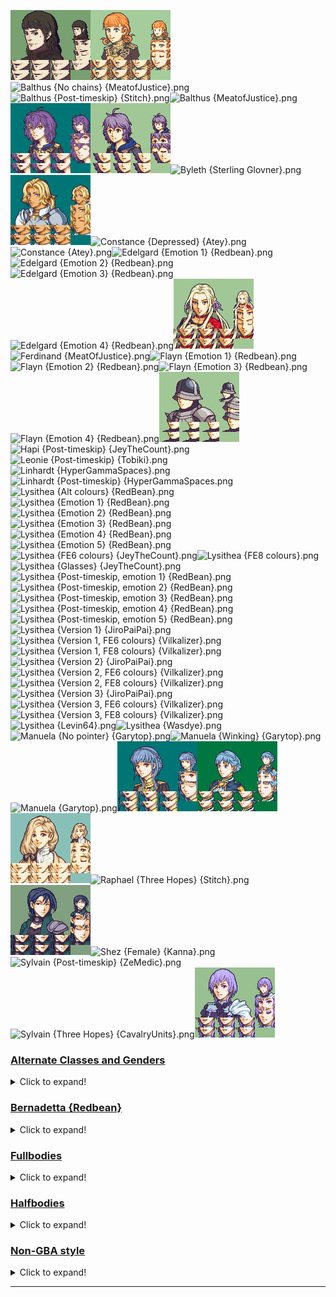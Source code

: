 ![Aelfric {A3J}.png](https://raw.githubusercontent.com/Klokinator/FE-Repo/main/Portrait%20Repository/FE16%20Mugs%20(Three%20Houses%20%2B%20Three%20Hopes)/Aelfric%20%7BA3J%7D.png "Aelfric {A3J}.png")![Annette {Yasako}.png](https://raw.githubusercontent.com/Klokinator/FE-Repo/main/Portrait%20Repository/FE16%20Mugs%20(Three%20Houses%20%2B%20Three%20Hopes)/Annette%20%7BYasako%7D.png "Annette {Yasako}.png")![Balthus {No chains} {MeatofJustice}.png](https://raw.githubusercontent.com/Klokinator/FE-Repo/main/Portrait%20Repository/FE16%20Mugs%20(Three%20Houses%20%2B%20Three%20Hopes)/Balthus%20(No%20chains)%20%7BMeatofJustice%7D.png "Balthus {No chains} {MeatofJustice}.png")![Balthus {Post-timeskip}  {Stitch}.png](https://raw.githubusercontent.com/Klokinator/FE-Repo/main/Portrait%20Repository/FE16%20Mugs%20(Three%20Houses%20%2B%20Three%20Hopes)/Balthus%20(Post-timeskip)%20%20%7BStitch%7D.png "Balthus {Post-timeskip}  {Stitch}.png")![Balthus {MeatofJustice}.png](https://raw.githubusercontent.com/Klokinator/FE-Repo/main/Portrait%20Repository/FE16%20Mugs%20(Three%20Houses%20%2B%20Three%20Hopes)/Balthus%20%7BMeatofJustice%7D.png "Balthus {MeatofJustice}.png")![Bernadetta {Garytop}.png](https://raw.githubusercontent.com/Klokinator/FE-Repo/main/Portrait%20Repository/FE16%20Mugs%20(Three%20Houses%20%2B%20Three%20Hopes)/Bernadetta%20%7BGarytop%7D.png "Bernadetta {Garytop}.png")![Bernadetta {Zorua, CardCafe}.png](https://raw.githubusercontent.com/Klokinator/FE-Repo/main/Portrait%20Repository/FE16%20Mugs%20(Three%20Houses%20%2B%20Three%20Hopes)/Bernadetta%20%7BZorua,%20CardCafe%7D.png "Bernadetta {Zorua, CardCafe}.png")![Byleth {Sterling Glovner}.png](https://raw.githubusercontent.com/Klokinator/FE-Repo/main/Portrait%20Repository/FE16%20Mugs%20(Three%20Houses%20%2B%20Three%20Hopes)/Byleth%20%7BSterling%20Glovner%7D.png "Byleth {Sterling Glovner}.png")![Catherine {Garytop}.png](https://raw.githubusercontent.com/Klokinator/FE-Repo/main/Portrait%20Repository/FE16%20Mugs%20(Three%20Houses%20%2B%20Three%20Hopes)/Catherine%20%7BGarytop%7D.png "Catherine {Garytop}.png")![Constance {Depressed} {Atey}.png](https://raw.githubusercontent.com/Klokinator/FE-Repo/main/Portrait%20Repository/FE16%20Mugs%20(Three%20Houses%20%2B%20Three%20Hopes)/Constance%20(Depressed)%20%7BAtey%7D.png "Constance {Depressed} {Atey}.png")![Constance {Atey}.png](https://raw.githubusercontent.com/Klokinator/FE-Repo/main/Portrait%20Repository/FE16%20Mugs%20(Three%20Houses%20%2B%20Three%20Hopes)/Constance%20%7BAtey%7D.png "Constance {Atey}.png")![Edelgard {Emotion 1} {Redbean}.png](https://raw.githubusercontent.com/Klokinator/FE-Repo/main/Portrait%20Repository/FE16%20Mugs%20(Three%20Houses%20%2B%20Three%20Hopes)/Edelgard%20(Emotion%201)%20%7BRedbean%7D.png "Edelgard {Emotion 1} {Redbean}.png")![Edelgard {Emotion 2} {Redbean}.png](https://raw.githubusercontent.com/Klokinator/FE-Repo/main/Portrait%20Repository/FE16%20Mugs%20(Three%20Houses%20%2B%20Three%20Hopes)/Edelgard%20(Emotion%202)%20%7BRedbean%7D.png "Edelgard {Emotion 2} {Redbean}.png")![Edelgard {Emotion 3} {Redbean}.png](https://raw.githubusercontent.com/Klokinator/FE-Repo/main/Portrait%20Repository/FE16%20Mugs%20(Three%20Houses%20%2B%20Three%20Hopes)/Edelgard%20(Emotion%203)%20%7BRedbean%7D.png "Edelgard {Emotion 3} {Redbean}.png")![Edelgard {Emotion 4} {Redbean}.png](https://raw.githubusercontent.com/Klokinator/FE-Repo/main/Portrait%20Repository/FE16%20Mugs%20(Three%20Houses%20%2B%20Three%20Hopes)/Edelgard%20(Emotion%204)%20%7BRedbean%7D.png "Edelgard {Emotion 4} {Redbean}.png")![Edelgard {BuskHusker}.png](https://raw.githubusercontent.com/Klokinator/FE-Repo/main/Portrait%20Repository/FE16%20Mugs%20(Three%20Houses%20%2B%20Three%20Hopes)/Edelgard%20%7BBuskHusker%7D.png "Edelgard {BuskHusker}.png")![Ferdinand {MeatOfJustice}.png](https://raw.githubusercontent.com/Klokinator/FE-Repo/main/Portrait%20Repository/FE16%20Mugs%20(Three%20Houses%20%2B%20Three%20Hopes)/Ferdinand%20%7BMeatOfJustice%7D.png "Ferdinand {MeatOfJustice}.png")![Flayn {Emotion 1} {Redbean}.png](https://raw.githubusercontent.com/Klokinator/FE-Repo/main/Portrait%20Repository/FE16%20Mugs%20(Three%20Houses%20%2B%20Three%20Hopes)/Flayn%20(Emotion%201)%20%7BRedbean%7D.png "Flayn {Emotion 1} {Redbean}.png")![Flayn {Emotion 2} {Redbean}.png](https://raw.githubusercontent.com/Klokinator/FE-Repo/main/Portrait%20Repository/FE16%20Mugs%20(Three%20Houses%20%2B%20Three%20Hopes)/Flayn%20(Emotion%202)%20%7BRedbean%7D.png "Flayn {Emotion 2} {Redbean}.png")![Flayn {Emotion 3} {Redbean}.png](https://raw.githubusercontent.com/Klokinator/FE-Repo/main/Portrait%20Repository/FE16%20Mugs%20(Three%20Houses%20%2B%20Three%20Hopes)/Flayn%20(Emotion%203)%20%7BRedbean%7D.png "Flayn {Emotion 3} {Redbean}.png")![Flayn {Emotion 4} {Redbean}.png](https://raw.githubusercontent.com/Klokinator/FE-Repo/main/Portrait%20Repository/FE16%20Mugs%20(Three%20Houses%20%2B%20Three%20Hopes)/Flayn%20(Emotion%204)%20%7BRedbean%7D.png "Flayn {Emotion 4} {Redbean}.png")![Gatekeeper {Exca}.png](https://raw.githubusercontent.com/Klokinator/FE-Repo/main/Portrait%20Repository/FE16%20Mugs%20(Three%20Houses%20%2B%20Three%20Hopes)/Gatekeeper%20%7BExca%7D.png "Gatekeeper {Exca}.png")![Hapi {Post-timeskip} {JeyTheCount}.png](https://raw.githubusercontent.com/Klokinator/FE-Repo/main/Portrait%20Repository/FE16%20Mugs%20(Three%20Houses%20%2B%20Three%20Hopes)/Hapi%20(Post-timeskip)%20%7BJeyTheCount%7D.png "Hapi {Post-timeskip} {JeyTheCount}.png")![Leonie {Post-timeskip} {Tobiki}.png](https://raw.githubusercontent.com/Klokinator/FE-Repo/main/Portrait%20Repository/FE16%20Mugs%20(Three%20Houses%20%2B%20Three%20Hopes)/Leonie%20(Post-timeskip)%20%7BTobiki%7D.png "Leonie {Post-timeskip} {Tobiki}.png")![Linhardt  {HyperGammaSpaces}.png](https://raw.githubusercontent.com/Klokinator/FE-Repo/main/Portrait%20Repository/FE16%20Mugs%20(Three%20Houses%20%2B%20Three%20Hopes)/Linhardt%20%20%7BHyperGammaSpaces%7D.png "Linhardt  {HyperGammaSpaces}.png")![Linhardt {Post-timeskip}  {HyperGammaSpaces.png](https://raw.githubusercontent.com/Klokinator/FE-Repo/main/Portrait%20Repository/FE16%20Mugs%20(Three%20Houses%20%2B%20Three%20Hopes)/Linhardt%20(Post-timeskip)%20%20%7BHyperGammaSpaces.png "Linhardt {Post-timeskip}  {HyperGammaSpaces.png")![Lysithea {Alt colours} {RedBean}.png](https://raw.githubusercontent.com/Klokinator/FE-Repo/main/Portrait%20Repository/FE16%20Mugs%20(Three%20Houses%20%2B%20Three%20Hopes)/Lysithea%20(Alt%20colours)%20%7BRedBean%7D.png "Lysithea {Alt colours} {RedBean}.png")![Lysithea {Emotion 1} {RedBean}.png](https://raw.githubusercontent.com/Klokinator/FE-Repo/main/Portrait%20Repository/FE16%20Mugs%20(Three%20Houses%20%2B%20Three%20Hopes)/Lysithea%20(Emotion%201)%20%7BRedBean%7D.png "Lysithea {Emotion 1} {RedBean}.png")![Lysithea {Emotion 2} {RedBean}.png](https://raw.githubusercontent.com/Klokinator/FE-Repo/main/Portrait%20Repository/FE16%20Mugs%20(Three%20Houses%20%2B%20Three%20Hopes)/Lysithea%20(Emotion%202)%20%7BRedBean%7D.png "Lysithea {Emotion 2} {RedBean}.png")![Lysithea {Emotion 3} {RedBean}.png](https://raw.githubusercontent.com/Klokinator/FE-Repo/main/Portrait%20Repository/FE16%20Mugs%20(Three%20Houses%20%2B%20Three%20Hopes)/Lysithea%20(Emotion%203)%20%7BRedBean%7D.png "Lysithea {Emotion 3} {RedBean}.png")![Lysithea {Emotion 4} {RedBean}.png](https://raw.githubusercontent.com/Klokinator/FE-Repo/main/Portrait%20Repository/FE16%20Mugs%20(Three%20Houses%20%2B%20Three%20Hopes)/Lysithea%20(Emotion%204)%20%7BRedBean%7D.png "Lysithea {Emotion 4} {RedBean}.png")![Lysithea {Emotion 5} {RedBean}.png](https://raw.githubusercontent.com/Klokinator/FE-Repo/main/Portrait%20Repository/FE16%20Mugs%20(Three%20Houses%20%2B%20Three%20Hopes)/Lysithea%20(Emotion%205)%20%7BRedBean%7D.png "Lysithea {Emotion 5} {RedBean}.png")![Lysithea {FE6 colours} {JeyTheCount}.png](https://raw.githubusercontent.com/Klokinator/FE-Repo/main/Portrait%20Repository/FE16%20Mugs%20(Three%20Houses%20%2B%20Three%20Hopes)/Lysithea%20(FE6%20colours)%20%7BJeyTheCount%7D.png "Lysithea {FE6 colours} {JeyTheCount}.png")![Lysithea {FE8 colours}.png](https://raw.githubusercontent.com/Klokinator/FE-Repo/main/Portrait%20Repository/FE16%20Mugs%20(Three%20Houses%20%2B%20Three%20Hopes)/Lysithea%20(FE8%20colours).png "Lysithea {FE8 colours}.png")![Lysithea {Glasses} {JeyTheCount}.png](https://raw.githubusercontent.com/Klokinator/FE-Repo/main/Portrait%20Repository/FE16%20Mugs%20(Three%20Houses%20%2B%20Three%20Hopes)/Lysithea%20(Glasses)%20%7BJeyTheCount%7D.png "Lysithea {Glasses} {JeyTheCount}.png")![Lysithea {Post-timeskip, emotion 1} {RedBean}.png](https://raw.githubusercontent.com/Klokinator/FE-Repo/main/Portrait%20Repository/FE16%20Mugs%20(Three%20Houses%20%2B%20Three%20Hopes)/Lysithea%20(Post-timeskip,%20emotion%201)%20%7BRedBean%7D.png "Lysithea {Post-timeskip, emotion 1} {RedBean}.png")![Lysithea {Post-timeskip, emotion 2} {RedBean}.png](https://raw.githubusercontent.com/Klokinator/FE-Repo/main/Portrait%20Repository/FE16%20Mugs%20(Three%20Houses%20%2B%20Three%20Hopes)/Lysithea%20(Post-timeskip,%20emotion%202)%20%7BRedBean%7D.png "Lysithea {Post-timeskip, emotion 2} {RedBean}.png")![Lysithea {Post-timeskip, emotion 3} {RedBean}.png](https://raw.githubusercontent.com/Klokinator/FE-Repo/main/Portrait%20Repository/FE16%20Mugs%20(Three%20Houses%20%2B%20Three%20Hopes)/Lysithea%20(Post-timeskip,%20emotion%203)%20%7BRedBean%7D.png "Lysithea {Post-timeskip, emotion 3} {RedBean}.png")![Lysithea {Post-timeskip, emotion 4} {RedBean}.png](https://raw.githubusercontent.com/Klokinator/FE-Repo/main/Portrait%20Repository/FE16%20Mugs%20(Three%20Houses%20%2B%20Three%20Hopes)/Lysithea%20(Post-timeskip,%20emotion%204)%20%7BRedBean%7D.png "Lysithea {Post-timeskip, emotion 4} {RedBean}.png")![Lysithea {Post-timeskip, emotion 5} {RedBean}.png](https://raw.githubusercontent.com/Klokinator/FE-Repo/main/Portrait%20Repository/FE16%20Mugs%20(Three%20Houses%20%2B%20Three%20Hopes)/Lysithea%20(Post-timeskip,%20emotion%205)%20%7BRedBean%7D.png "Lysithea {Post-timeskip, emotion 5} {RedBean}.png")![Lysithea {Version 1} {JiroPaiPai}.png](https://raw.githubusercontent.com/Klokinator/FE-Repo/main/Portrait%20Repository/FE16%20Mugs%20(Three%20Houses%20%2B%20Three%20Hopes)/Lysithea%20(Version%201)%20%7BJiroPaiPai%7D.png "Lysithea {Version 1} {JiroPaiPai}.png")![Lysithea {Version 1, FE6 colours} {Vilkalizer}.png](https://raw.githubusercontent.com/Klokinator/FE-Repo/main/Portrait%20Repository/FE16%20Mugs%20(Three%20Houses%20%2B%20Three%20Hopes)/Lysithea%20(Version%201,%20FE6%20colours)%20%7BVilkalizer%7D.png "Lysithea {Version 1, FE6 colours} {Vilkalizer}.png")![Lysithea {Version 1, FE8 colours} {Vilkalizer}.png](https://raw.githubusercontent.com/Klokinator/FE-Repo/main/Portrait%20Repository/FE16%20Mugs%20(Three%20Houses%20%2B%20Three%20Hopes)/Lysithea%20(Version%201,%20FE8%20colours)%20%7BVilkalizer%7D.png "Lysithea {Version 1, FE8 colours} {Vilkalizer}.png")![Lysithea {Version 2} {JiroPaiPai}.png](https://raw.githubusercontent.com/Klokinator/FE-Repo/main/Portrait%20Repository/FE16%20Mugs%20(Three%20Houses%20%2B%20Three%20Hopes)/Lysithea%20(Version%202)%20%7BJiroPaiPai%7D.png "Lysithea {Version 2} {JiroPaiPai}.png")![Lysithea {Version 2, FE6 colours} {Vilkalizer}.png](https://raw.githubusercontent.com/Klokinator/FE-Repo/main/Portrait%20Repository/FE16%20Mugs%20(Three%20Houses%20%2B%20Three%20Hopes)/Lysithea%20(Version%202,%20FE6%20colours)%20%7BVilkalizer%7D.png "Lysithea {Version 2, FE6 colours} {Vilkalizer}.png")![Lysithea {Version 2, FE8 colours} {Vilkalizer}.png](https://raw.githubusercontent.com/Klokinator/FE-Repo/main/Portrait%20Repository/FE16%20Mugs%20(Three%20Houses%20%2B%20Three%20Hopes)/Lysithea%20(Version%202,%20FE8%20colours)%20%7BVilkalizer%7D.png "Lysithea {Version 2, FE8 colours} {Vilkalizer}.png")![Lysithea {Version 3} {JiroPaiPai}.png](https://raw.githubusercontent.com/Klokinator/FE-Repo/main/Portrait%20Repository/FE16%20Mugs%20(Three%20Houses%20%2B%20Three%20Hopes)/Lysithea%20(Version%203)%20%7BJiroPaiPai%7D.png "Lysithea {Version 3} {JiroPaiPai}.png")![Lysithea {Version 3, FE6 colours} {Vilkalizer}.png](https://raw.githubusercontent.com/Klokinator/FE-Repo/main/Portrait%20Repository/FE16%20Mugs%20(Three%20Houses%20%2B%20Three%20Hopes)/Lysithea%20(Version%203,%20FE6%20colours)%20%7BVilkalizer%7D.png "Lysithea {Version 3, FE6 colours} {Vilkalizer}.png")![Lysithea {Version 3, FE8 colours} {Vilkalizer}.png](https://raw.githubusercontent.com/Klokinator/FE-Repo/main/Portrait%20Repository/FE16%20Mugs%20(Three%20Houses%20%2B%20Three%20Hopes)/Lysithea%20(Version%203,%20FE8%20colours)%20%7BVilkalizer%7D.png "Lysithea {Version 3, FE8 colours} {Vilkalizer}.png")![Lysithea {Levin64}.png](https://raw.githubusercontent.com/Klokinator/FE-Repo/main/Portrait%20Repository/FE16%20Mugs%20(Three%20Houses%20%2B%20Three%20Hopes)/Lysithea%20%7BLevin64%7D.png "Lysithea {Levin64}.png")![Lysithea {Wasdye}.png](https://raw.githubusercontent.com/Klokinator/FE-Repo/main/Portrait%20Repository/FE16%20Mugs%20(Three%20Houses%20%2B%20Three%20Hopes)/Lysithea%20%7BWasdye%7D.png "Lysithea {Wasdye}.png")![Manuela {No pointer} {Garytop}.png](https://raw.githubusercontent.com/Klokinator/FE-Repo/main/Portrait%20Repository/FE16%20Mugs%20(Three%20Houses%20%2B%20Three%20Hopes)/Manuela%20(No%20pointer)%20%7BGarytop%7D.png "Manuela {No pointer} {Garytop}.png")![Manuela {Winking} {Garytop}.png](https://raw.githubusercontent.com/Klokinator/FE-Repo/main/Portrait%20Repository/FE16%20Mugs%20(Three%20Houses%20%2B%20Three%20Hopes)/Manuela%20(Winking)%20%7BGarytop%7D.png "Manuela {Winking} {Garytop}.png")![Manuela {Garytop}.png](https://raw.githubusercontent.com/Klokinator/FE-Repo/main/Portrait%20Repository/FE16%20Mugs%20(Three%20Houses%20%2B%20Three%20Hopes)/Manuela%20%7BGarytop%7D.png "Manuela {Garytop}.png")![Marianne {Garytop}.png](https://raw.githubusercontent.com/Klokinator/FE-Repo/main/Portrait%20Repository/FE16%20Mugs%20(Three%20Houses%20%2B%20Three%20Hopes)/Marianne%20%7BGarytop%7D.png "Marianne {Garytop}.png")![Marianne {Tobiki}.png](https://raw.githubusercontent.com/Klokinator/FE-Repo/main/Portrait%20Repository/FE16%20Mugs%20(Three%20Houses%20%2B%20Three%20Hopes)/Marianne%20%7BTobiki%7D.png "Marianne {Tobiki}.png")![Mercedes {Blade}.png](https://raw.githubusercontent.com/Klokinator/FE-Repo/main/Portrait%20Repository/FE16%20Mugs%20(Three%20Houses%20%2B%20Three%20Hopes)/Mercedes%20%7BBlade%7D.png "Mercedes {Blade}.png")![Raphael {Three Hopes} {Stitch}.png](https://raw.githubusercontent.com/Klokinator/FE-Repo/main/Portrait%20Repository/FE16%20Mugs%20(Three%20Houses%20%2B%20Three%20Hopes)/Raphael%20(Three%20Hopes)%20%7BStitch%7D.png "Raphael {Three Hopes} {Stitch}.png")![Shamir {Wasdye}.png](https://raw.githubusercontent.com/Klokinator/FE-Repo/main/Portrait%20Repository/FE16%20Mugs%20(Three%20Houses%20%2B%20Three%20Hopes)/Shamir%20%7BWasdye%7D.png "Shamir {Wasdye}.png")![Shez {Female} {Kanna}.png](https://raw.githubusercontent.com/Klokinator/FE-Repo/main/Portrait%20Repository/FE16%20Mugs%20(Three%20Houses%20%2B%20Three%20Hopes)/Shez%20(Female)%20%7BKanna%7D.png "Shez {Female} {Kanna}.png")![Sylvain {Post-timeskip} {ZeMedic}.png](https://raw.githubusercontent.com/Klokinator/FE-Repo/main/Portrait%20Repository/FE16%20Mugs%20(Three%20Houses%20%2B%20Three%20Hopes)/Sylvain%20(Post-timeskip)%20%7BZeMedic%7D.png "Sylvain {Post-timeskip} {ZeMedic}.png")![Sylvain {Three Hopes} {CavalryUnits}.png](https://raw.githubusercontent.com/Klokinator/FE-Repo/main/Portrait%20Repository/FE16%20Mugs%20(Three%20Houses%20%2B%20Three%20Hopes)/Sylvain%20(Three%20Hopes)%20%7BCavalryUnits%7D.png "Sylvain {Three Hopes} {CavalryUnits}.png")![Yuri {HyperGammaSpace}.png](https://raw.githubusercontent.com/Klokinator/FE-Repo/main/Portrait%20Repository/FE16%20Mugs%20(Three%20Houses%20%2B%20Three%20Hopes)/Yuri%20%7BHyperGammaSpace%7D.png "Yuri {HyperGammaSpace}.png")

### [Alternate Classes and Genders](Alternate%20Classes%20and%20Genders)

<details><summary>Click to expand!</summary>

![Lysithea {Hel outfit}  {CanDy}.png](https://raw.githubusercontent.com/Klokinator/FE-Repo/main/Portrait%20Repository/FE16%20Mugs%20(Three%20Houses%20%2B%20Three%20Hopes)/Alternate%20Classes%20and%20Genders/Lysithea%20(Hel%20outfit)%20%20%7BCanDy%7D.png "Lysithea {Hel outfit}  {CanDy}.png")![Lysithea {Male} {JeyTheCount}.png](https://raw.githubusercontent.com/Klokinator/FE-Repo/main/Portrait%20Repository/FE16%20Mugs%20(Three%20Houses%20%2B%20Three%20Hopes)/Alternate%20Classes%20and%20Genders/Lysithea%20(Male)%20%7BJeyTheCount%7D.png "Lysithea {Male} {JeyTheCount}.png")



----



</details>

### [Bernadetta {Redbean}](Bernadetta%20%7BRedbean%7D)

<details><summary>Click to expand!</summary>

![Base Annoyed.png](https://raw.githubusercontent.com/Klokinator/FE-Repo/main/Portrait%20Repository/FE16%20Mugs%20(Three%20Houses%20%2B%20Three%20Hopes)/Bernadetta%20%7BRedbean%7D/Base%20Annoyed.png "Base Annoyed.png")![Base Blush.png](https://raw.githubusercontent.com/Klokinator/FE-Repo/main/Portrait%20Repository/FE16%20Mugs%20(Three%20Houses%20%2B%20Three%20Hopes)/Bernadetta%20%7BRedbean%7D/Base%20Blush.png "Base Blush.png")![Base Sad.png](https://raw.githubusercontent.com/Klokinator/FE-Repo/main/Portrait%20Repository/FE16%20Mugs%20(Three%20Houses%20%2B%20Three%20Hopes)/Bernadetta%20%7BRedbean%7D/Base%20Sad.png "Base Sad.png")![Base Smile.png](https://raw.githubusercontent.com/Klokinator/FE-Repo/main/Portrait%20Repository/FE16%20Mugs%20(Three%20Houses%20%2B%20Three%20Hopes)/Bernadetta%20%7BRedbean%7D/Base%20Smile.png "Base Smile.png")![Base Surprise.png](https://raw.githubusercontent.com/Klokinator/FE-Repo/main/Portrait%20Repository/FE16%20Mugs%20(Three%20Houses%20%2B%20Three%20Hopes)/Bernadetta%20%7BRedbean%7D/Base%20Surprise.png "Base Surprise.png")![Timeskip Annoyed.png](https://raw.githubusercontent.com/Klokinator/FE-Repo/main/Portrait%20Repository/FE16%20Mugs%20(Three%20Houses%20%2B%20Three%20Hopes)/Bernadetta%20%7BRedbean%7D/Timeskip%20Annoyed.png "Timeskip Annoyed.png")![Timeskip Blush.png](https://raw.githubusercontent.com/Klokinator/FE-Repo/main/Portrait%20Repository/FE16%20Mugs%20(Three%20Houses%20%2B%20Three%20Hopes)/Bernadetta%20%7BRedbean%7D/Timeskip%20Blush.png "Timeskip Blush.png")![Timeskip Sad.png](https://raw.githubusercontent.com/Klokinator/FE-Repo/main/Portrait%20Repository/FE16%20Mugs%20(Three%20Houses%20%2B%20Three%20Hopes)/Bernadetta%20%7BRedbean%7D/Timeskip%20Sad.png "Timeskip Sad.png")![Timeskip Smile.png](https://raw.githubusercontent.com/Klokinator/FE-Repo/main/Portrait%20Repository/FE16%20Mugs%20(Three%20Houses%20%2B%20Three%20Hopes)/Bernadetta%20%7BRedbean%7D/Timeskip%20Smile.png "Timeskip Smile.png")![Timeskip Surprise.png](https://raw.githubusercontent.com/Klokinator/FE-Repo/main/Portrait%20Repository/FE16%20Mugs%20(Three%20Houses%20%2B%20Three%20Hopes)/Bernadetta%20%7BRedbean%7D/Timeskip%20Surprise.png "Timeskip Surprise.png")![Young Annoyed.png](https://raw.githubusercontent.com/Klokinator/FE-Repo/main/Portrait%20Repository/FE16%20Mugs%20(Three%20Houses%20%2B%20Three%20Hopes)/Bernadetta%20%7BRedbean%7D/Young%20Annoyed.png "Young Annoyed.png")![Young Blush.png](https://raw.githubusercontent.com/Klokinator/FE-Repo/main/Portrait%20Repository/FE16%20Mugs%20(Three%20Houses%20%2B%20Three%20Hopes)/Bernadetta%20%7BRedbean%7D/Young%20Blush.png "Young Blush.png")![Young Sad.png](https://raw.githubusercontent.com/Klokinator/FE-Repo/main/Portrait%20Repository/FE16%20Mugs%20(Three%20Houses%20%2B%20Three%20Hopes)/Bernadetta%20%7BRedbean%7D/Young%20Sad.png "Young Sad.png")![Young Smile.png](https://raw.githubusercontent.com/Klokinator/FE-Repo/main/Portrait%20Repository/FE16%20Mugs%20(Three%20Houses%20%2B%20Three%20Hopes)/Bernadetta%20%7BRedbean%7D/Young%20Smile.png "Young Smile.png")![Young Surprise.png](https://raw.githubusercontent.com/Klokinator/FE-Repo/main/Portrait%20Repository/FE16%20Mugs%20(Three%20Houses%20%2B%20Three%20Hopes)/Bernadetta%20%7BRedbean%7D/Young%20Surprise.png "Young Surprise.png")



----



</details>

### [Fullbodies](Fullbodies)

<details><summary>Click to expand!</summary>

![Ingrid {AtelierLabs}.png](https://raw.githubusercontent.com/Klokinator/FE-Repo/main/Portrait%20Repository/FE16%20Mugs%20(Three%20Houses%20%2B%20Three%20Hopes)/Fullbodies/Ingrid%20%7BAtelierLabs%7D.png "Ingrid {AtelierLabs}.png")![Manuela {Garytop}.png](https://raw.githubusercontent.com/Klokinator/FE-Repo/main/Portrait%20Repository/FE16%20Mugs%20(Three%20Houses%20%2B%20Three%20Hopes)/Fullbodies/Manuela%20%7BGarytop%7D.png "Manuela {Garytop}.png")



----



</details>

### [Halfbodies](Halfbodies)

<details><summary>Click to expand!</summary>

![Annette {Yasako}.png](https://raw.githubusercontent.com/Klokinator/FE-Repo/main/Portrait%20Repository/FE16%20Mugs%20(Three%20Houses%20%2B%20Three%20Hopes)/Halfbodies/Annette%20%7BYasako%7D.png "Annette {Yasako}.png")![Claude {Melia}.png](https://raw.githubusercontent.com/Klokinator/FE-Repo/main/Portrait%20Repository/FE16%20Mugs%20(Three%20Houses%20%2B%20Three%20Hopes)/Halfbodies/Claude%20%7BMelia%7D.png "Claude {Melia}.png")![Dimitri {Melia}.png](https://raw.githubusercontent.com/Klokinator/FE-Repo/main/Portrait%20Repository/FE16%20Mugs%20(Three%20Houses%20%2B%20Three%20Hopes)/Halfbodies/Dimitri%20%7BMelia%7D.png "Dimitri {Melia}.png")![Edelgard {Melia}.png](https://raw.githubusercontent.com/Klokinator/FE-Repo/main/Portrait%20Repository/FE16%20Mugs%20(Three%20Houses%20%2B%20Three%20Hopes)/Halfbodies/Edelgard%20%7BMelia%7D.png "Edelgard {Melia}.png")![Felix {Melia}.png](https://raw.githubusercontent.com/Klokinator/FE-Repo/main/Portrait%20Repository/FE16%20Mugs%20(Three%20Houses%20%2B%20Three%20Hopes)/Halfbodies/Felix%20%7BMelia%7D.png "Felix {Melia}.png")![Hubert {Raymond}.png](https://raw.githubusercontent.com/Klokinator/FE-Repo/main/Portrait%20Repository/FE16%20Mugs%20(Three%20Houses%20%2B%20Three%20Hopes)/Halfbodies/Hubert%20%7BRaymond%7D.png "Hubert {Raymond}.png")![Ingrid {Melia}.png](https://raw.githubusercontent.com/Klokinator/FE-Repo/main/Portrait%20Repository/FE16%20Mugs%20(Three%20Houses%20%2B%20Three%20Hopes)/Halfbodies/Ingrid%20%7BMelia%7D.png "Ingrid {Melia}.png")![Lysithea {ENRAGED} {Vilkalizer}.gif](https://raw.githubusercontent.com/Klokinator/FE-Repo/main/Portrait%20Repository/FE16%20Mugs%20(Three%20Houses%20%2B%20Three%20Hopes)/Halfbodies/Lysithea%20(ENRAGED)%20%7BVilkalizer%7D.gif "Lysithea {ENRAGED} {Vilkalizer}.gif")![Lysithea {Version 1, FE6 colours} {Vilkalizer}.png](https://raw.githubusercontent.com/Klokinator/FE-Repo/main/Portrait%20Repository/FE16%20Mugs%20(Three%20Houses%20%2B%20Three%20Hopes)/Halfbodies/Lysithea%20(Version%201,%20FE6%20colours)%20%7BVilkalizer%7D.png "Lysithea {Version 1, FE6 colours} {Vilkalizer}.png")![Lysithea {Version 1, FE8 colours} {Vilkalizer}.png](https://raw.githubusercontent.com/Klokinator/FE-Repo/main/Portrait%20Repository/FE16%20Mugs%20(Three%20Houses%20%2B%20Three%20Hopes)/Halfbodies/Lysithea%20(Version%201,%20FE8%20colours)%20%7BVilkalizer%7D.png "Lysithea {Version 1, FE8 colours} {Vilkalizer}.png")![Lysithea {Version 2, FE6 colours} {Vilkalizer}.png](https://raw.githubusercontent.com/Klokinator/FE-Repo/main/Portrait%20Repository/FE16%20Mugs%20(Three%20Houses%20%2B%20Three%20Hopes)/Halfbodies/Lysithea%20(Version%202,%20FE6%20colours)%20%7BVilkalizer%7D.png "Lysithea {Version 2, FE6 colours} {Vilkalizer}.png")![Lysithea {Version 2, FE8 colours} {Vilkalizer}.png](https://raw.githubusercontent.com/Klokinator/FE-Repo/main/Portrait%20Repository/FE16%20Mugs%20(Three%20Houses%20%2B%20Three%20Hopes)/Halfbodies/Lysithea%20(Version%202,%20FE8%20colours)%20%7BVilkalizer%7D.png "Lysithea {Version 2, FE8 colours} {Vilkalizer}.png")![Lysithea {Version 3, FE6 colours} {Vilkalizer}.png](https://raw.githubusercontent.com/Klokinator/FE-Repo/main/Portrait%20Repository/FE16%20Mugs%20(Three%20Houses%20%2B%20Three%20Hopes)/Halfbodies/Lysithea%20(Version%203,%20FE6%20colours)%20%7BVilkalizer%7D.png "Lysithea {Version 3, FE6 colours} {Vilkalizer}.png")![Lysithea {Version 3, FE8 colours} {Vilkalizer}.png](https://raw.githubusercontent.com/Klokinator/FE-Repo/main/Portrait%20Repository/FE16%20Mugs%20(Three%20Houses%20%2B%20Three%20Hopes)/Halfbodies/Lysithea%20(Version%203,%20FE8%20colours)%20%7BVilkalizer%7D.png "Lysithea {Version 3, FE8 colours} {Vilkalizer}.png")![Lysithea {Wasdye}.png](https://raw.githubusercontent.com/Klokinator/FE-Repo/main/Portrait%20Repository/FE16%20Mugs%20(Three%20Houses%20%2B%20Three%20Hopes)/Halfbodies/Lysithea%20%7BWasdye%7D.png "Lysithea {Wasdye}.png")![Sylvain {Melia}.png](https://raw.githubusercontent.com/Klokinator/FE-Repo/main/Portrait%20Repository/FE16%20Mugs%20(Three%20Houses%20%2B%20Three%20Hopes)/Halfbodies/Sylvain%20%7BMelia%7D.png "Sylvain {Melia}.png")



----



</details>

### [Non-GBA style](Non-GBA%20style)

<details><summary>Click to expand!</summary>

![Edelgard {Melia}.png](https://raw.githubusercontent.com/Klokinator/FE-Repo/main/Portrait%20Repository/FE16%20Mugs%20(Three%20Houses%20%2B%20Three%20Hopes)/Non-GBA%20style/Edelgard%20%7BMelia%7D.png "Edelgard {Melia}.png")![Felix {Glacoe}.png](https://raw.githubusercontent.com/Klokinator/FE-Repo/main/Portrait%20Repository/FE16%20Mugs%20(Three%20Houses%20%2B%20Three%20Hopes)/Non-GBA%20style/Felix%20%7BGlacoe%7D.png "Felix {Glacoe}.png")![Lysithea {The Soulreaper, smile} {Wasdye}.png](https://raw.githubusercontent.com/Klokinator/FE-Repo/main/Portrait%20Repository/FE16%20Mugs%20(Three%20Houses%20%2B%20Three%20Hopes)/Non-GBA%20style/Lysithea%20(The%20Soulreaper,%20smile)%20%7BWasdye%7D.png "Lysithea {The Soulreaper, smile} {Wasdye}.png")![Lysithea {The Soulreaper, stare} {Wasdye}.png](https://raw.githubusercontent.com/Klokinator/FE-Repo/main/Portrait%20Repository/FE16%20Mugs%20(Three%20Houses%20%2B%20Three%20Hopes)/Non-GBA%20style/Lysithea%20(The%20Soulreaper,%20stare)%20%7BWasdye%7D.png "Lysithea {The Soulreaper, stare} {Wasdye}.png")



----



</details>



----

